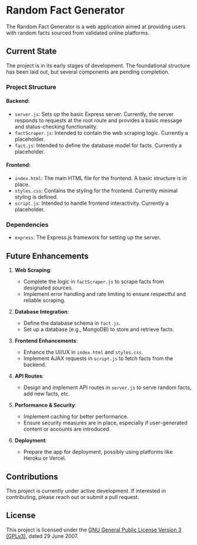# Random Fact Generator

The Random Fact Generator is a web application aimed at providing users with random facts sourced from validated online platforms.

## Current State

The project is in its early stages of development. The foundational structure has been laid out, but several components are pending completion.

### Project Structure

#### Backend:
  - `server.js`: Sets up the basic Express server. Currently, the server responds to requests at the root route and provides a basic message and status-checking functionality.
  - `factScraper.js`: Intended to contain the web scraping logic. Currently a placeholder.
  - `fact.js`: Intended to define the database model for facts. Currently a placeholder.

#### Frontend:
  - `index.html`: The main HTML file for the frontend. A basic structure is in place.
  - `styles.css`: Contains the styling for the frontend. Currently minimal styling is defined.
  - `script.js`: Intended to handle frontend interactivity. Currently a placeholder.

### Dependencies

- `express`: The Express.js framework for setting up the server.

## Future Enhancements

1. **Web Scraping**:
   - Complete the logic in `factScraper.js` to scrape facts from designated sources.
   - Implement error handling and rate limiting to ensure respectful and reliable scraping.

2. **Database Integration**:
   - Define the database schema in `fact.js`.
   - Set up a database (e.g., MongoDB) to store and retrieve facts.

3. **Frontend Enhancements**:
   - Enhance the UI/UX in `index.html` and `styles.css`.
   - Implement AJAX requests in `script.js` to fetch facts from the backend.

4. **API Routes**:
   - Design and implement API routes in `server.js` to serve random facts, add new facts, etc.

5. **Performance & Security**:
   - Implement caching for better performance.
   - Ensure security measures are in place, especially if user-generated content or accounts are introduced.

6. **Deployment**:
   - Prepare the app for deployment, possibly using platforms like Heroku or Vercel.

## Contributions

This project is currently under active development. If interested in contributing, please reach out or submit a pull request.

## License

This project is licensed under the [GNU General Public License Version 3 (GPLv3)](LICENSE), dated 29 June 2007.
